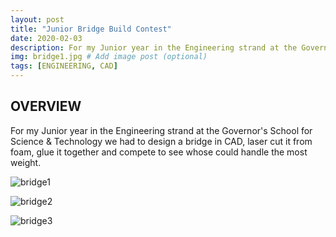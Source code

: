 ```yaml
---
layout: post
title: "Junior Bridge Build Contest"
date: 2020-02-03
description: For my Junior year in the Engineering strand at the Governor's School for Science & Technology we had to design a bridge in CAD, laser cut it from foam, glue it together and compete to see whose could handle the most weight. # Add post description (optional)
img: bridge1.jpg # Add image post (optional)
tags: [ENGINEERING, CAD]
---
```



## OVERVIEW
For my Junior year in the Engineering strand at the Governor's School for Science & Technology we had to design a bridge in CAD, laser cut it from foam, glue it together and compete to see whose could handle the most weight.  


![bridge1](http://natgrrl.github.io/assets/img/bridge1.jpg)

![bridge2](http://natgrrl.github.io/assets/img/bridge2.jpg)

![bridge3](http://natgrrl.github.io/assets/img/bridge3.jpg)
